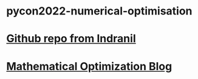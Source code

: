 # pycon2022-numerical-optimisation

# [Github repo from Indranil](https://github.com/indrag49/Numerical-Optimization-Kiwi-Pycon)

# [Mathematical Optimization Blog](https://indrag49.github.io/Numerical-Optimization/)
